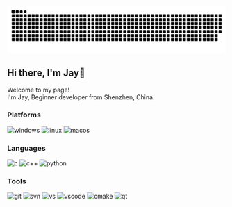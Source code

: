 <picture>
  <source media="(prefers-color-scheme: dark)" srcset="https://raw.githubusercontent.com/jaynraven/jaynraven/output/github-contribution-grid-snake-dark.svg">
  <source media="(prefers-color-scheme: light)" srcset="https://raw.githubusercontent.com/jaynraven/jaynraven/output/github-contribution-grid-snake.svg">
  <img alt="github contribution grid snake animation" src="https://raw.githubusercontent.com/jaynraven/jaynraven/output/github-contribution-grid-snake.svg">
</picture>

<!-- GitHub Activity Graph GitHub 活动图 -->
<!-- <img src="https://github-readme-activity-graph.vercel.app/graph?username=jaynraven&theme=github-compact&bg_color=FF000000&hide_border=true" alt="Activity"/> -->
  
<h2>Hi there, I'm Jay👋</h2>

<p>Welcome to my page! </br> I'm Jay, Beginner developer from Shenzhen, China.</br></p>
<h3>Platforms</h3>
<p>
  <img alt="windows" src="https://img.shields.io/badge/-Windows-0078D6?style=flat-square&logo=windows10&logoColor=white" />
  <img alt="linux" src="https://img.shields.io/badge/-Linux-FCC624?style=flat-square&logo=linux&logoColor=white" /> 
  <img alt="macos" src="https://img.shields.io/badge/-MacOS-000000?style=flat-square&logo=macos&logoColor=white" />
</p>
<h3>Languages</h3>
<p>
  <img alt="c" src="https://img.shields.io/badge/-C-A8B9CC?style=flat-square&logo=c&logoColor=white" />
  <img alt="c++" src="https://img.shields.io/badge/-C++-00599C?style=flat-square&logo=cplusplus&logoColor=white" /> 
  <img alt="python" src="https://img.shields.io/badge/-Python-3776AB?style=flat-square&logo=python&logoColor=white" />
</p>
<h3>Tools</h3>
<p>
  <img alt="git" src="https://img.shields.io/badge/-Git-F05032?style=flat-square&logo=git&logoColor=white" />
  <img alt="svn" src="https://img.shields.io/badge/-Svn-7e9bc7?style=flat-square&logo=svn&logoColor=white" />
  <img alt="vs" src="https://img.shields.io/badge/-Visual Studio-5C2D91?style=flat-square&logo=visualstudio&logoColor=white" />
  <img alt="vscode" src="https://img.shields.io/badge/-Visual Studio Code-007ACC?style=flat-square&logo=visualstudiocode&logoColor=white" />
  <img alt="cmake" src="https://img.shields.io/badge/-CMake-064F8C?style=flat-square&logo=cmake&logoColor=white" />
  <img alt="qt" src="https://img.shields.io/badge/-Qt-41CD52?style=flat-square&logo=qt&logoColor=white" />
</p>
